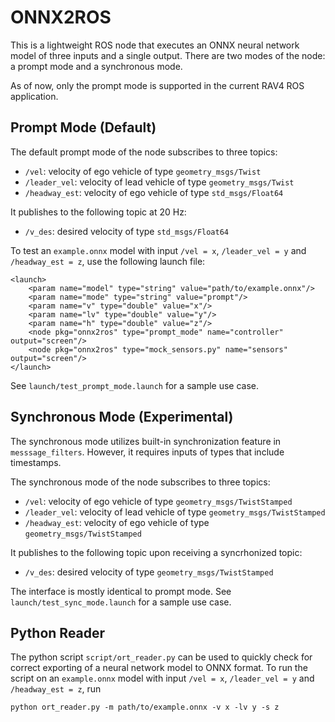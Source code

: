 # ONNX2ROS

This is a lightweight ROS node that executes an ONNX neural network model of 
three inputs and a single output.
There are two modes of the node: a prompt mode and a synchronous mode.

As of now, only the prompt mode is supported in the current RAV4 ROS application.

## Prompt Mode (Default)

The default prompt mode of the node subscribes to three topics:
+ `/vel`: velocity of ego vehicle of type `geometry_msgs/Twist`
+ `/leader_vel`: velocity of lead vehicle of type `geometry_msgs/Twist`
+ `/headway_est`: velocity of ego vehicle of type `std_msgs/Float64`

It publishes to the following topic at 20 Hz:
+ `/v_des`: desired velocity of type `std_msgs/Float64`

To test an `example.onnx` model with input `/vel = x`, `/leader_vel = y`
and `/headway_est = z`, use the following launch file:
```angular2html
<launch>
    <param name="model" type="string" value="path/to/example.onnx"/>
    <param name="mode" type="string" value="prompt"/>
    <param name="v" type="double" value="x"/>
    <param name="lv" type="double" value="y"/>
    <param name="h" type="double" value="z"/>
    <node pkg="onnx2ros" type="prompt_mode" name="controller" output="screen"/>
    <node pkg="onnx2ros" type="mock_sensors.py" name="sensors" output="screen"/>
</launch>

```
See `launch/test_prompt_mode.launch` for a sample use case.

## Synchronous Mode (Experimental)

The synchronous mode utilizes built-in synchronization feature in 
`messsage_filters`.
However, it requires inputs of types that include timestamps. 

The synchronous mode of the node subscribes to three topics:
+ `/vel`: velocity of ego vehicle of type `geometry_msgs/TwistStamped`
+ `/leader_vel`: velocity of lead vehicle of type `geometry_msgs/TwistStamped`
+ `/headway_est`: velocity of ego vehicle of type `geometry_msgs/TwistStamped`

It publishes to the following topic upon receiving a syncrhonized topic:
+ `/v_des`: desired velocity of type `geometry_msgs/TwistStamped`

The interface is mostly identical to prompt mode.
See `launch/test_sync_mode.launch` for a sample use case.

## Python Reader

The python script `script/ort_reader.py` can be used to 
quickly check for correct exporting of a neural network model to ONNX format.
To run the script on an `example.onnx` model with input `/vel = x`, 
`/leader_vel = y` and `/headway_est = z`, run
```angular2html
python ort_reader.py -m path/to/example.onnx -v x -lv y -s z
```
